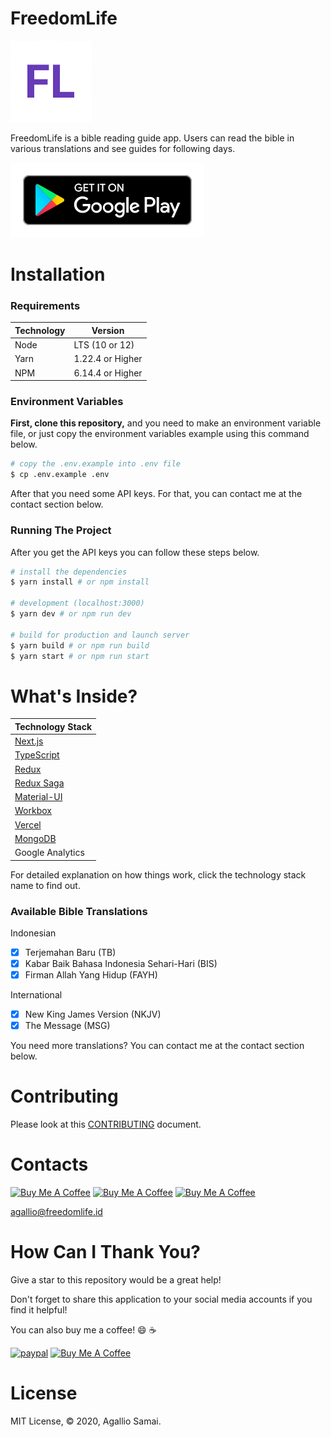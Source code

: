# FreedomLife

[![FreedomLife-Logo](/public/icon-128x128.png)](https://freedomlife.id)

FreedomLife is a bible reading guide app. Users can read the bible in various translations and see guides for following days.

[![Google-Play-Logo](/public/images/google-play.svg)](https://play.google.com/store/apps/details?id=id.freedomlife.app)

# Installation

### Requirements

| Technology | Version          |
| ---------- | ---------------- |
| Node       | LTS (10 or 12)   |
| Yarn       | 1.22.4 or Higher |
| NPM        | 6.14.4 or Higher |

### Environment Variables

**First, clone this repository,** and you need to make an environment variable file, or just copy the environment variables example using this command below.

```bash
# copy the .env.example into .env file
$ cp .env.example .env
```

After that you need some API keys. For that, you can contact me at the contact section below.

### Running The Project

After you get the API keys you can follow these steps below.

```bash
# install the dependencies
$ yarn install # or npm install

# development (localhost:3000)
$ yarn dev # or npm run dev

# build for production and launch server
$ yarn build # or npm run build
$ yarn start # or npm run start
```

# What's Inside?

| Technology Stack                                           |
| ---------------------------------------------------------- |
| [Next.js](https://nextjs.org/)                             |
| [TypeScript](https://www.typescriptlang.org/)              |
| [Redux](https://redux.js.org/)                             |
| [Redux Saga](https://redux-saga.js.org/)                   |
| [Material-UI](https://material-ui.com/)                    |
| [Workbox](https://developers.google.com/web/tools/workbox) |
| [Vercel](https://vercel.com/)                              |
| [MongoDB](https://www.mongodb.com/)                        |
| Google Analytics                                           |

For detailed explanation on how things work, click the technology stack name to find out.

### Available Bible Translations

Indonesian

- [x] Terjemahan Baru (TB)
- [x] Kabar Baik Bahasa Indonesia Sehari-Hari (BIS)
- [x] Firman Allah Yang Hidup (FAYH)

International

- [x] New King James Version (NKJV)
- [x] The Message (MSG)

You need more translations? You can contact me at the contact section below.

# Contributing

Please look at this [CONTRIBUTING](CONTRIBUTING.md) document.

# Contacts

<a href="https://telegram.me/agallio" target="_blank"><img src="https://upload.wikimedia.org/wikipedia/commons/thumb/8/82/Telegram_logo.svg/600px-Telegram_logo.svg.png" alt="Buy Me A Coffee" height="40" width="40"></a> <a href="https://instagram.com/agallio" target="_blank"><img src="https://upload.wikimedia.org/wikipedia/commons/thumb/e/e7/Instagram_logo_2016.svg/768px-Instagram_logo_2016.svg.png" alt="Buy Me A Coffee" height="40" width="40"></a> <a href="https://twitter.com/agalliosamai" target="_blank"><img src="https://cdn3.iconfinder.com/data/icons/social-icons-5/607/Twitterbird.png" alt="Buy Me A Coffee" height="40" width="40"></a>

<agallio@freedomlife.id>

# How Can I Thank You?

Give a star to this repository would be a great help!

Don't forget to share this application to your social media accounts if you find it helpful!

You can also buy me a coffee! 😄 ☕️

[![paypal](https://www.paypalobjects.com/en_US/i/btn/btn_donateCC_LG.gif)](https://paypal.me/agallio)
<a href="https://www.buymeacoffee.com/agallio" target="_blank"><img src="https://cdn.buymeacoffee.com/buttons/default-orange.png" alt="Buy Me A Coffee" height="41" width="174"></a>

# License

MIT License, © 2020, Agallio Samai.
